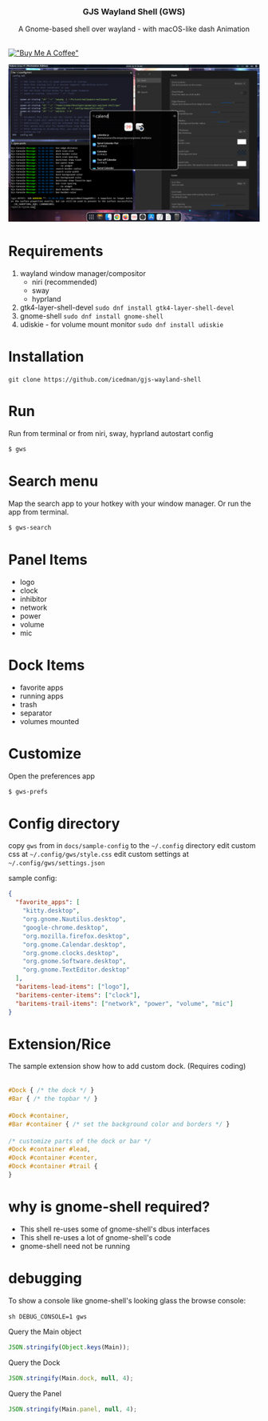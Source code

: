 <br/>
<p align="center">
  <h3 align="center">GJS Wayland Shell (GWS)</h3>

  <p align="center">
	A Gnome-based shell over wayland - with macOS-like dash Animation
    <br/>
    <br/>
  </p>
</p>

[!["Buy Me A Coffee"](https://www.buymeacoffee.com/assets/img/custom_images/orange_img.png)](https://www.buymeacoffee.com/icedman)

![Screen Shot](https://raw.githubusercontent.com/icedman/gjs-wayland-shell/main/screenshots/screenshot-2024-12-11-01.png)

# Requirements
1. wayland window manager/compositor
	* niri (recommended)
	* sway
	* hyprland
2. gtk4-layer-shell-devel
	```sudo dnf install gtk4-layer-shell-devel```
3. gnome-shell
	```sudo dnf install gnome-shell```
4. udiskie - for volume mount monitor
  ```sudo dnf install udiskie```

# Installation

```git clone https://github.com/icedman/gjs-wayland-shell```

# Run

Run from terminal or from niri, sway, hyprland autostart config

```sh
$ gws
```

# Search menu

Map the search app to your hotkey with your window manager. Or run the app from terminal.

```sh
$ gws-search
```

# Panel Items

* logo
* clock
* inhibitor
* network
* power
* volume
* mic

# Dock Items

* favorite apps
* running apps
* trash
* separator
* volumes mounted

# Customize

Open the preferences app

```sh
$ gws-prefs
```

# Config directory

copy ```gws``` from in ```docs/sample-config``` to the ```~/.config``` directory
edit custom css at ```~/.config/gws/style.css```
edit custom settings at ```~/.config/gws/settings.json```

sample config:

```json
{
  "favorite_apps": [
    "kitty.desktop",
    "org.gnome.Nautilus.desktop",
    "google-chrome.desktop",
    "org.mozilla.firefox.desktop",
    "org.gnome.Calendar.desktop",
    "org.gnome.clocks.desktop",
    "org.gnome.Software.desktop",
    "org.gnome.TextEditor.desktop"
  ],
  "baritems-lead-items": ["logo"],
  "baritems-center-items": ["clock"],
  "baritems-trail-items": ["network", "power", "volume", "mic"]
}
```

# Extension/Rice

The sample extension show how to add custom dock. (Requires coding)

```css

#Dock { /* the dock */ }
#Bar { /* the topbar */ }

#Dock #container,
#Bar #container { /* set the background color and borders */ }

/* customize parts of the dock or bar */
#Dock #container #lead,
#Dock #container #center,
#Dock #container #trail {
}

```

# why is gnome-shell required?
* This shell re-uses some of gnome-shell's dbus interfaces
* This shell re-uses a lot of gnome-shell's code
* gnome-shell need not be running


# debugging

To show a console like gnome-shell's looking glass the browse console:

```sh DEBUG_CONSOLE=1 gws```

Query the Main object

```js
JSON.stringify(Object.keys(Main));
```

Query the Dock

```js
JSON.stringify(Main.dock, null, 4);
```

Query the Panel

```js
JSON.stringify(Main.panel, null, 4);
```
